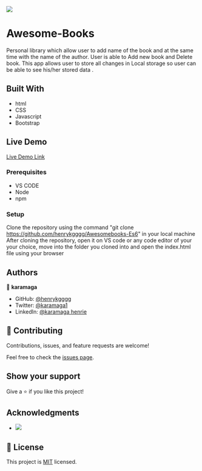 ![](https://img.shields.io/badge/Microverse-blueviolet)
# Awesome-Books
Personal library which allow user to add name of the book and at the same time with the name of the author. User is able to Add new book and Delete book. This app allows user to store all changes in Local storage so user can be able to see his/her stored data .

## Built With

- html
- CSS
- Javascript
- Bootstrap



## Live Demo

[Live Demo Link]()



### Prerequisites
- VS CODE
- Node
- npm

### Setup
Clone the repository using the command "git clone https://github.com/henrykgggg/Awesomebooks-Es6" in your local machine
After cloning the repository, open it on VS code or any code editor of your your choice, move into the folder you cloned into and open the index.html file using your browser

## Authors


👤 **karamaga**

- GitHub: [@henrykgggg ](https://github.com/henrykgggg)
- Twitter: [@karamaga1](https://twitter.com/karamaga1)
- LinkedIn: [@karamaga henrie](https://www.linkedin.com/in/karamaga-henrie-35a539232/)

## 🤝 Contributing

Contributions, issues, and feature requests are welcome!

Feel free to check the [issues page](../../issues/).

## Show your support

Give a ⭐️ if you like this project!

## Acknowledgments

- ![](https://img.shields.io/badge/Microverse-blueviolet)

## 📝 License

This project is [MIT](./MIT.md) licensed.